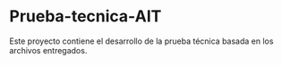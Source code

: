 # Prueba-tecnica-AIT
Este proyecto contiene el desarrollo de la prueba técnica basada en los archivos entregados.
